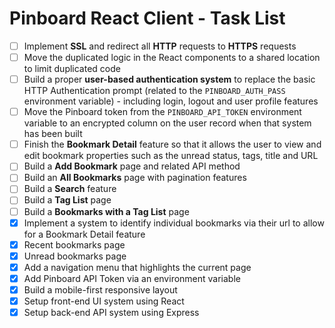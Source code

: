# Pinboard React Client - Task List

- [ ] Implement **SSL** and redirect all **HTTP** requests to **HTTPS** requests
- [ ] Move the duplicated logic in the React components to a shared location to limit duplicated code
- [ ] Build a proper **user-based authentication system** to replace the basic HTTP Authentication prompt (related to the `PINBOARD_AUTH_PASS` environment variable) - including login, logout and user profile features
- [ ] Move the Pinboard token from the `PINBOARD_API_TOKEN` environment variable to an encrypted column on the user record when that system has been built
- [ ] Finish the **Bookmark Detail** feature so that it allows the user to view and edit bookmark properties such as the unread status, tags, title and URL
- [ ] Build a **Add Bookmark** page and related API method
- [ ] Build an **All Bookmarks** page with pagination features
- [ ] Build a **Search** feature
- [ ] Build a **Tag List** page
- [ ] Build a **Bookmarks with a Tag List** page
- [x] Implement a system to identify individual bookmarks via their url to allow for a Bookmark Detail feature 
- [x] Recent bookmarks page
- [x] Unread bookmarks page
- [x] Add a navigation menu that highlights the current page
- [x] Add Pinboard API Token via an environment variable
- [x] Build a mobile-first responsive layout
- [x] Setup front-end UI system using React
- [x] Setup back-end API system using Express
